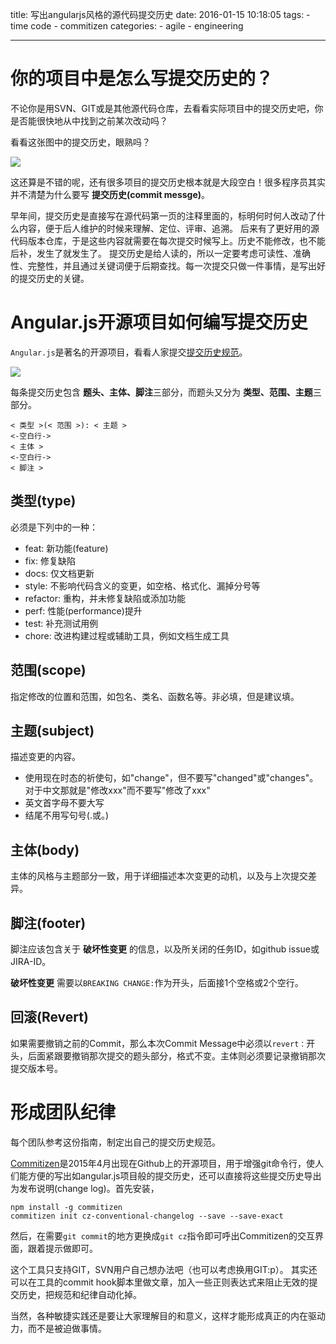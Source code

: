 title: 写出angularjs风格的源代码提交历史
date: 2016-01-15 10:18:05
tags:
    - time code
    - commitizen
categories:
    - agile
    - engineering

---

# 你的项目中是怎么写提交历史的？

不论你是用SVN、GIT或是其他源代码仓库，去看看实际项目中的提交历史吧，你是否能很快地从中找到之前某次改动吗？

看看这张图中的提交历史，眼熟吗？

![](http://res.uperform.cn//bad-commit-message.png)

这还算是不错的呢，还有很多项目的提交历史根本就是大段空白！很多程序员其实并不清楚为什么要写 **提交历史(commit messge)**。

<!--more -->

早年间，提交历史是直接写在源代码第一页的注释里面的，标明何时何人改动了什么内容，便于后人维护的时候来理解、定位、评审、追溯。
后来有了更好用的源代码版本仓库，于是这些内容就需要在每次提交时候写上。历史不能修改，也不能后补，发生了就发生了。
提交历史是给人读的，所以一定要考虑可读性、准确性、完整性，并且通过关键词便于后期查找。每一次提交只做一件事情，是写出好的提交历史的关键。

# Angular.js开源项目如何编写提交历史

`Angular.js`是著名的开源项目，看看人家提交[提交历史规范][AngularJS's commit message convention]。

![](http://res.uperform.cn//good-commit-message.png)

每条提交历史包含 **题头、主体、脚注**三部分，而题头又分为 **类型、范围、主题**三部分。

    < 类型 >(< 范围 >): < 主题 >
    <-空白行->
    < 主体 >
    <-空白行->
    < 脚注 >

## 类型(type)

必须是下列中的一种：
* feat: 新功能(feature)
* fix: 修复缺陷
* docs: 仅文档更新
* style: 不影响代码含义的变更，如空格、格式化、漏掉分号等
* refactor: 重构，并未修复缺陷或添加功能
* perf: 性能(performance)提升
* test: 补充测试用例
* chore: 改进构建过程或辅助工具，例如文档生成工具

## 范围(scope)

指定修改的位置和范围，如包名、类名、函数名等。非必填，但是建议填。

## 主题(subject)

描述变更的内容。
* 使用现在时态的祈使句，如"change"，但不要写"changed"或"changes"。对于中文那就是"修改xxx"而不要写"修改了xxx"
* 英文首字母不要大写
* 结尾不用写句号(.或。)

## 主体(body)

主体的风格与主题部分一致，用于详细描述本次变更的动机，以及与上次提交差异。

## 脚注(footer)
脚注应该包含关于 **破坏性变更** 的信息，以及所关闭的任务ID，如github issue或JIRA-ID。

**破坏性变更** 需要以`BREAKING CHANGE:`作为开头，后面接1个空格或2个空行。


## 回滚(Revert)

如果需要撤销之前的Commit，那么本次Commit Message中必须以`revert：`开头，后面紧跟要撤销那次提交的题头部分，格式不变。主体则必须要记录撤销那次提交版本号。


# 形成团队纪律

每个团队参考这份指南，制定出自己的提交历史规范。

[Commitizen]是2015年4月出现在Github上的开源项目，用于增强git命令行，使人们能方便的写出如angular.js项目般的提交历史，还可以直接将这些提交历史导出为发布说明(change log)。首先安装，

    npm install -g commitizen
    commitizen init cz-conventional-changelog --save --save-exact

然后，在需要`git commit`的地方更换成`git cz`指令即可呼出Commitizen的交互界面，跟着提示做即可。

这个工具只支持GIT，SVN用户自己想办法吧（也可以考虑换用GIT:p）。
其实还可以在工具的commit hook脚本里做文章，加入一些正则表达式来阻止无效的提交历史，把规范和纪律自动化掉。

当然，各种敏捷实践还是要让大家理解目的和意义，这样才能形成真正的内在驱动力，而不是被迫做事情。


[AngularJS's commit message convention]: https://github.com/angular/angular.js/blob/master/CONTRIBUTING.md#-git-commit-guidelines
[Commitizen]: https://github.com/commitizen/cz-cli

